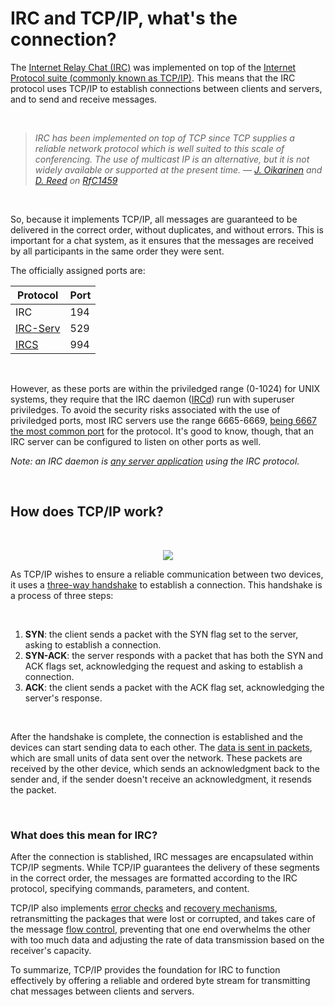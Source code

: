 # IRC and TCP/IP, what's the connection?

The [Internet Relay Chat (IRC)](https://www.amazon.com.br/Book-IRC-Ultimate-Guide-Internet/dp/1886411298) was implemented on top of the [Internet Protocol suite (commonly known as TCP/IP)](https://en.wikipedia.org/wiki/Internet_protocol_suite). This means that the IRC protocol uses TCP/IP to establish connections between clients and servers, and to send and receive messages.

<br>

>  *IRC has been implemented on top of TCP since TCP supplies a reliable
   network protocol which is well suited to this scale of conferencing.
   The use of multicast IP is an alternative, but it is not widely
   available or supported at the present time. — [J. Oikarinen](https://en.wikipedia.org/wiki/Jarkko_Oikarinen) and [D. Reed](https://datatracker.ietf.org/doc/html/rfc1324) on [RfC1459](https://datatracker.ietf.org/doc/html/rfc1459)*

<br>

So, because it implements TCP/IP, all messages are guaranteed to be delivered in the correct order, without duplicates, and without errors. This is important for a chat system, as it ensures that the messages are received by all participants in the same order they were sent.


The officially assigned ports are:

| Protocol | Port |
|----------|------|
| IRC | 194 |
| [IRC-Serv](https://www.adminsub.net/tcp-udp-port-finder/529) | 529 |
| [IRCS](https://annvix.com/secure_irc_authentication_and_encryption) | 994 |

<br>

However, as these ports are within the priviledged range (0-1024) for UNIX systems, they require that the IRC daemon ([IRCd](https://en.wikipedia.org/wiki/IRCd)) run with superuser priviledges. To avoid the security risks associated with the use of priviledged ports, most IRC servers use the range 6665-6669, [being 6667 the most common port](https://www.infosecinstitute.com/resources/incident-response-resources/internet-relay-chat-irc-protocol-with-wireshark/) for the protocol. It's good to know, though, that an IRC server can be configured to listen on other ports as well.

*Note: an IRC daemon is [any server application](https://www.linux.org/threads/tcp-ip-protocols-internet-relay-chat-irc.9386/) using the IRC protocol.*

<br>

## How does TCP/IP work?

<br>
<p align="center">
  <img src="https://linuxhint.com/wp-content/uploads/2021/05/image2-3.png"/>
</p>

As TCP/IP wishes to ensure a reliable communication between two devices, it uses a [three-way handshake](https://learn.microsoft.com/en-us/troubleshoot/windows-server/networking/three-way-handshake-via-tcpip) to establish a connection. This handshake is a process of three steps:

<br>

1. **SYN**: the client sends a packet with the SYN flag set to the server, asking to establish a connection.
2. **SYN-ACK**: the server responds with a packet that has both the SYN and ACK flags set, acknowledging the request and asking to establish a connection.
3. **ACK**: the client sends a packet with the ACK flag set, acknowledging the server's response.

<br>

After the handshake is complete, the connection is established and the devices can start sending data to each other. The [data is sent in packets](https://cs.stanford.edu/people/eroberts/courses/soco/projects/1999-00/internet/tcp.html), which are small units of data sent over the network. These packets are received by the other device, which sends an acknowledgment back to the sender and, if the sender doesn't receive an acknowledgment, it resends the packet.

<br>

### What does this mean for IRC?

After the connection is stablished, IRC messages are encapsulated within TCP/IP segments. While TCP/IP guarantees the delivery of these segments in the correct order, the messages are formatted according to the IRC protocol, specifying commands, parameters, and content.

TCP/IP also implements [error checks](https://www.prepbytes.com/blog/computer-network/error-control-in-tcp/) and [recovery mechanisms](https://www.researchgate.net/publication/4017906_On_the_performance_of_TCP_loss_recovery_mechanisms), retransmitting the packages that were lost or corrupted, and takes care of the message [flow control](https://www.baeldung.com/cs/tcp-flow-control-vs-congestion-control), preventing that one end overwhelms the other with too much data and adjusting the rate of data transmission based on the receiver's capacity.

To summarize, TCP/IP provides the foundation for IRC to function effectively by offering a reliable and ordered byte stream for transmitting chat messages between clients and servers.
